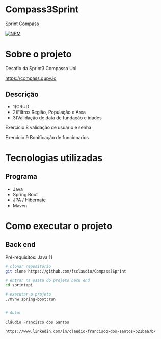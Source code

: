 # Compass3Sprint
Sprint Compass

[![NPM](https://img.shields.io/npm/l/react)](https://github.com/fsclaudio/sds3-venda/blob/main/LICENSE) 

# Sobre o projeto

Desafio da Sprint3 Compasso Uol

https://compass.gupy.io

## Descrição 

- 1)CRUD 
- 2)Filtros Região, População e Area
- 3)Validação de data de fundação e idades

Exercicio 8 validação de usuario e senha

Exercicio 9 Bonificação de funcionarios

# Tecnologias utilizadas
## Programa
- Java
- Spring Boot
- JPA / Hibernate
- Maven
# Como executar o projeto

## Back end
Pré-requisitos: Java 11

```bash
# clonar repositório
git clone https://github.com/fsclaudio/Compass3Sprint

# entrar na pasta do projeto back end
cd sprintapi

# executar o projeto
./mvnw spring-boot:run


# Autor

Cláudio Francisco dos Santos

https://www.linkedin.com/in/claudio-francisco-dos-santos-b21baa7b/
